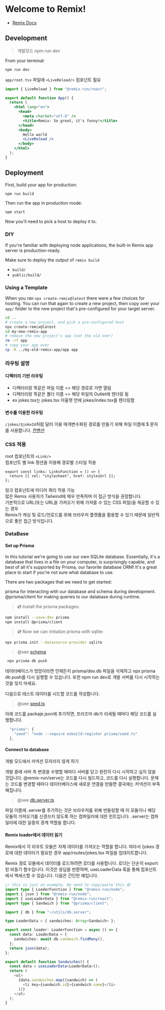 # Welcome to Remix!

- [Remix Docs](https://remix.run/docs)

## Development

> 개발모드 npm run dev

From your terminal:

```sh
npm run dev
```

`app/root.tsx` 파일에 `<LiveReload/>` 컴포넌트 필요

```jsx
import { LiveReload } from "@remix-run/react";

export default function App() {
  return (
    <html lang="en">
      <head>
        <meta charSet="utf-8" />
        <title>Remix: So great, it's funny!</title>
      </head>
      <body>
        Hello world
        <LiveReload />
      </body>
    </html>
  );
}
```

## Deployment

First, build your app for production:

```sh
npm run build
```

Then run the app in production mode:

```sh
npm start
```

Now you'll need to pick a host to deploy it to.

### DIY

If you're familiar with deploying node applications, the built-in Remix app server is production-ready.

Make sure to deploy the output of `remix build`

- `build/`
- `public/build/`

### Using a Template

When you ran `npx create-remix@latest` there were a few choices for hosting. You can run that again to create a new project, then copy over your `app/` folder to the new project that's pre-configured for your target server.

```sh
cd ..
# create a new project, and pick a pre-configured host
npx create-remix@latest
cd my-new-remix-app
# remove the new project's app (not the old one!)
rm -rf app
# copy your app over
cp -R ../my-old-remix-app/app app
```

### 라우팅 설명

#### 디렉터리 기반 라우팅

- 디렉터리랑 똑같은 파일 이름 => 해당 경로로 가면 열림
- 디렉터리랑 똑같은 폴더 이름 => 해당 파일의 Outlet에 렌더링 됨
- ex jokes.tsx는 jokes.tsx 아울렛 안에 jokes/index.tsx를 렌더링함

#### 변수를 이용한 라우팅

`/jokes/$jokeId`처럼 달러 이용
매개변수화된 경로를 만들기 위해 파일 이름에 $ 문자를 사용합니다.
[컨벤션](https://remix.run/docs/en/v1/api/conventions#route-file-conventions)

### CSS 적용

root 컴포넌트의 `<Link/>`  
컴포넌트 별 link 펑션을 이용해 경로별 스타일 적용

```tsx
export const links: LinksFunction = () => {
  return [{ rel: "stylesheet", href: stylesUrl }];
};
```

링크 컴포넌트에 미디어 쿼리 적용 가능  
많은 Remix 사용자가 Tailwind에 매우 만족하며 이 접근 방식을 권장합니다.  
기본적으로 URL(또는 URL을 가져오기 위해 가져올 수 있는 CSS 파일)을 제공할 수 있는 경우  
Remix가 캐싱 및 로드/언로드를 위해 브라우저 플랫폼을 활용할 수 있기 때문에 일반적으로 좋은 접근 방식입니다.

### DataBase

#### Set up Prisma

In this tutorial we're going to use our own SQLite database. Essentially, it's a database that lives in a file on your computer, is surprisingly capable, and best of all it's supported by Prisma, our favorite database ORM! It's a great place to start if you're not sure what database to use.

There are two packages that we need to get started:

prisma for interacting with our database and schema during development.  
@prisma/client for making queries to our database during runtime.

> 💿 Install the prisma packages:

```bash
npm install --save-dev prisma
npm install @prisma/client
```

> 💿 Now we can initialize prisma with sqlite:

```bash
npx prisma init --datasource-provider sqlite
```

> @see [schema](./prisma/schema.prisma)

```bash
 npx prisma db push
```

데이터베이스가 엉망이라면 언제든지 prisma/dev.db 파일을 삭제하고
npx prisma db push를 다시 실행할 수 있습니다.
또한 npm run dev로 개발 서버를 다시 시작하는 것을 잊지 마세요.

다음으로 테스트 데이터를 시드할 코드를 작성합니다.

> @see [seed.ts](./prisma/seed.ts)

아래 코드를 packaje.json에 추가하면, 프리즈마 db가 리세될 때마다 해당 코드를 실행합니다.

```ts
  "prisma": {
    "seed": "node --require esbuild-register prisma/seed.ts"
  },

```

#### Connect to database

개발 모드에서 커넥션 모자라지 않게 하기

개발 중에 서버 측 변경을 수행할 때마다 서버를 닫고 완전히 다시 시작하고 싶지 않을 것입니다.
@remix-run/serve는 코드를 다시 빌드하고, 코드를 다시 실행합니다.
문제는 코드를 변경할 때마다 데이터베이스에 새로운 연결을 만들면 결국에는 커넥션이 부족해집니다.

> @see [db.server.ts](./app/utils/db.server.ts)

파일 이름에 .server를 추가하는 것은 브라우저를 위해 번들링할 때
이 모듈이나 해당 모듈의 가져오기를 신경쓰지 않도록 하는
컴파일러에 대한 힌트입니다.
.server는 컴파일러에 대한 일종의 경계 역할을 합니다.

#### Remix loader에서 데이터 읽기

Remix에서 각 라우트 모듈은 자체 데이터를 가져오는 역할을 합니다.
따라서 /jokes 경로에 대한 데이터가 필요한 경우 app/routes/jokes.tsx 파일을 업데이트합니다.

Remix 경로 모듈에서 데이터를 로드하려면 로더를 사용합니다.
로더는 단순히 export된 비동기 함수입니다.
이것은 응답을 반환하며, useLoaderData 훅을 통해 컴포넌트에서 액세스할 수 있습니다.
다음은 간단한 예입니다.

```ts
// this is just an example. No need to copy/paste this 😄
import type { LoaderFunction } from "@remix-run/node";
import { json } from "@remix-run/node";
import { useLoaderData } from "@remix-run/react";
import type { Sandwich } from "@prisma/client";

import { db } from "~/utils/db.server";

type LoaderData = { sandwiches: Array<Sandwich> };

export const loader: LoaderFunction = async () => {
  const data: LoaderData = {
    sandwiches: await db.sandwich.findMany(),
  };
  return json(data);
};

export default function Sandwiches() {
  const data = useLoaderData<LoaderData>();
  return (
    <ul>
      {data.sandwiches.map((sandwich) => (
        <li key={sandwich.id}>{sandwich.name}</li>
      ))}
    </ul>
  );
}
```
